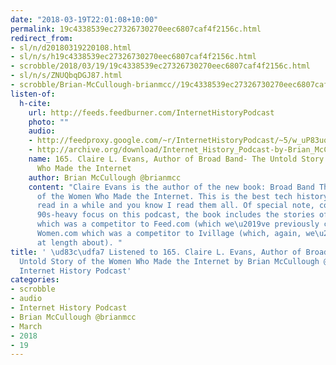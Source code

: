 ```yaml
---
date: "2018-03-19T22:01:08+10:00"
permalink: 19c4338539ec27326730270eec6807caf4f2156c.html
redirect_from:
- sl/n/d20180319220108.html
- sl/n/s/h19c4338539ec27326730270eec6807caf4f2156c.html
- scrobble/2018/03/19/19c4338539ec27326730270eec6807caf4f2156c.html
- sl/n/s/ZNUQbqDGJ87.html
- scrobble/Brian-McCullough-brianmcc//19c4338539ec27326730270eec6807caf4f2156c.html
listen-of:
  h-cite:
    url: http://feeds.feedburner.com/InternetHistoryPodcast
    photo: ""
    audio:
    - http://feedproxy.google.com/~r/InternetHistoryPodcast/~5/w_uP83uqWnU/165._Claire_L._Evans_Author_of_Broad_Band-_The_Untold_Story_of_the_Women_Who_Made_the_Internet.mp3
    - http://archive.org/download/Internet_History_Podcast-by-Brian_McCullough/165_Claire_L_Evans_Author_of_Broad_Band_The_Untold_Story_of_the_Women_Who_Made_the_Internet.mp3
    name: 165. Claire L. Evans, Author of Broad Band- The Untold Story of the Women
      Who Made the Internet
    author: Brian McCullough @brianmcc
    content: "Claire Evans is the author of the new book: Broad Band The Untold Story
      of the Women Who Made the Internet. This is the best tech history book I\u2019ve
      read in a while and you know I read them all. Of special note, considering our
      90s-heavy focus on this podcast, the book includes the stories of Word.com,
      which was a competitor to Feed.com (which we\u2019ve previously covered) and
      Women.com which was a competitor to Ivillage (which, again, we\u2019ve spoke
      at length about). "
title: ' \ud83c\udfa7 Listened to 165. Claire L. Evans, Author of Broad Band- The
  Untold Story of the Women Who Made the Internet by Brian McCullough @brianmcc From
  Internet History Podcast'
categories:
- scrobble
- audio
- Internet History Podcast
- Brian McCullough @brianmcc
- March
- 2018
- 19
---
```

